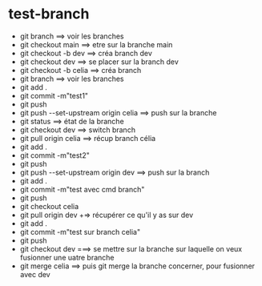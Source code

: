 # test-branch

- git branch ==> voir les branches
- git checkout main ==> etre sur la branche main
- git checkout -b dev ==> créa branch dev
- git checkout dev ==> se placer sur la branch dev
- git checkout -b celia ==> créa branch
- git branch ==> voir les branches
- git add .
- git commit -m"test1"
- git push
- git push --set-upstream origin celia ==> push sur la branche
- git status ==> état de la branche
- git checkout dev ==> switch branch
- git pull origin celia ==> récup branch célia
- git add .
- git commit -m"test2"
- git push
- git push --set-upstream origin dev ==> push sur la branch
- git add .
- git commit -m"test avec cmd branch"
- git push
- git checkout celia
- git pull origin dev +=> récupérer ce qu'il y as sur dev
- git add .
- git commit -m"test sur branch celia"
- git push
- git checkout dev ===> se mettre sur la branche sur laquelle on veux fusionner une uatre branche
- git merge celia ==> puis git merge la branche concerner, pour fusionner avec dev
